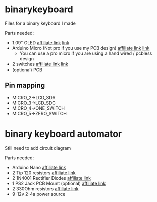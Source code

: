 # binarykeyboard
Files for a binary keyboard I made

Parts needed:
* 1.09" OLED [affiliate link](https://amzn.to/3Rx17YR)  [link](https://www.amazon.com/MakerFocus-Display-SSD1306-3-3V-5V-Arduino/dp/B079BN2J8V)
* Arduino Micro (Not pro if you use my PCB design) [affiliate link](https://amzn.to/488rFFg) [link](https://a.co/d/dR1MI6Z)
    * You can use a pro micro if you are using a hand wired / pcbless design
* 2 switches [affiliate link](https://amzn.to/3t6ESzQ) [link](https://a.co/d/cCmRpPG)
* (optional) PCB

## Pin mapping 
* MICRO_2->LCD_SDA
* MICRO_3->LCD_SDC
* MICRO_4->ONE_SWITCH
* MICRO_5->ZERO_SWITCH

# binary keyboard automator
Still need to add circuit diagram

Parts needed:
* Arduino Nano [affiliate link](https://a.co/d/dUNCg9a)
* 2 Tip 120 resistors [affiliate link](https://amzn.to/3Tf2qNF)
* 2 1N4001 Rectifier Diodes  [affiliate link](https://amzn.to/46POj4u)
* 1 PS2 Jack PCB Mount (optional) [affiliate link](https://amzn.to/46ISCyx)
* 2 330Ohm resistors [affiliate link](https://amzn.to/47DzW4p)
* 9-12v 2-4a power source
